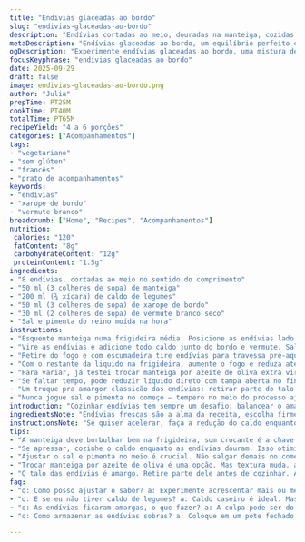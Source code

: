 ```yaml
---
title: "Endívias glaceadas ao bordo"
slug: "endivias-glaceadas-ao-bordo"
description: "Endívias cortadas ao meio, douradas na manteiga, cozidas em caldo de legumes com bordo e vermute branco, acabadas com redução do molho. Sem lactose, sem glúten, sem ovos. Versão adaptada com substituição do caldo de galinha por caldo de legumes e troca do balsâmico branco pelo vermute branco para toque mais aromático e menos ácido. Cozimento cuidadoso para manter textura firme, cor e evitar amargor."
metaDescription: "Endívias glaceadas ao bordo, um equilíbrio perfeito entre amargor e doçura, realçado pelo vermute. Perfeitas para agradar no almoço ou jantar."
ogDescription: "Experimente endívias glaceadas ao bordo, uma mistura de texturas e sabores que surpreende e encanta. Venha descobrir essa receita deliciosa."
focusKeyphrase: "endívias glaceadas ao bordo"
date: 2025-09-29
draft: false
image: endivias-glaceadas-ao-bordo.png
author: "Julia"
prepTime: PT25M
cookTime: PT40M
totalTime: PT65M
recipeYield: "4 a 6 porções"
categories: ["Acompanhamentos"]
tags:
- "vegetariano"
- "sem glúten"
- "francês"
- "prato de acompanhamentos"
keywords:
- "endívias"
- "xarope de bordo"
- "vermute branco"
breadcrumb: ["Home", "Recipes", "Acompanhamentos"]
nutrition: 
 calories: "120"
 fatContent: "8g"
 carbohydrateContent: "12g"
 proteinContent: "1.5g"
ingredients:
- "8 endívias, cortadas ao meio no sentido do comprimento"
- "50 ml (3 colheres de sopa) de manteiga"
- "200 ml (¾ xícara) de caldo de legumes"
- "50 ml (3 colheres de sopa) de xarope de bordo"
- "30 ml (2 colheres de sopa) de vermute branco seco"
- "Sal e pimenta do reino moída na hora"
instructions:
- "Esquente manteiga numa frigideira média. Posicione as endívias lado cortado pra baixo – precisa dourar, virar dourado meio caramelo. Se não borbulhar e dourar significando manteiga boa, calor certo. Tirar da frigideira sempre cedo, antes de queimar."
- "Vire as endívias e adicione todo caldo junto do bordo e vermute. Salpicar sal e pimenta com moderação, porque quente intensifica sabor. Baixe o fogo — refogue semi-tampado. Deixe amolecer devagar, mexer só se precisar, uns 22 minutos ou até sentir com garfo que estão macias mas ainda firme. Evitar cozinhar demais, senão amargam e desmancham."
- "Retire do fogo e com escumadeira tire endívias para travessa pré-aquecida. Reserve quente. Nesse momento, o aroma do bordo e vermute deve estar evidente, suave e não enjoativo."
- "Com o restante da liquido na frigideira, aumente o fogo e reduza até ficar viscoso, tipo calda que cola na colher, uns 5 minutos. Peneire se quiser remover impurezas ou resíduos. Jogue o molho por cima das endívias, espalhe com colher. Ajuste pimenta por cima pra dar contraste."
- "Para variar, já testei trocar manteiga por azeite de oliva extra virgem, fica mais leve mas perde um pouco da textura cremosa. Também passei a usar caldo vegetal porque deixa mais neutro e fresco, evitando que a gordura complique no sabor."
- "Se faltar tempo, pode reduzir líquido direto com tampa aberta no final. Mas sem tampa o processo demora, gordura evapora mais rápido e sabor concentra melhor."
- "Um truque pra amargor classicão das endívias: retirar parte do talo branco antes do uso. Ajuda a deixar o prato mais doce, equilibrado com o bordo."
- "Nunca jogue sal e pimenta no começo – tempero no meio do processo ajuda a controlar e não salgar demais. Mexer devagar evita quebrar as endívias e perder apresentação elegante."
introduction: "Cozinhar endívias tem sempre um desafio: balancear o amargor natural com uma textura macia que não desapareça. A técnica de dourar na manteiga antes do cozimento em caldo com bordo transforma o vegetal, conferindo um toque adocicado que casa com a acidez do vermute. Experimentando várias versões, achei que trocar o vinagre balsâmico branco pelo vermute branco eleva o aroma e mantém a acidez num perfil mais elegante, além de harmonizar com a manteiga derretida em textura e sabor. O preparo é quase meditativo – observar a coloração dourada, o brilho do líquido reduzido que envolve a endívia... não tem mistério, só prática."
ingredientsNote: "Endívias frescas são a alma da receita, escolha firmes e sem manchas. A manteiga ótima garante aquele dourar fácil, mas azeite é alternativa pra quem quer mais leveza. Caldo de legumes caseiro sempre ajuda com sabor limpo; evitar caldo pronto que pesa demais. Xarope de bordo substitui açúcar refinado e traz um dulçor único. Vermute branco substitui o balsâmico branco para dar um aroma menos ácido e mais perfumado, ajuda a harmonizar as notas do bordo e manteiga. Sal e pimenta melhor moídos na hora e usados com parcimônia para não mascarar o sabor das endívias."
instructionsNote: "Se quiser acelerar, faça a redução do caldo enquanto as endívias cozinham para ganhar tempo. O segredo está no dourar inicial que sela o vegetal, evitando perder forma no cozimento. Observe o som da frigideira – diminuição do chiado aponta que a manteiga secou e está no ponto. A textura ideal fica num meio termo: endívias moles, não purê. A redução do molho deve parecer uma calda pegajosa na colher e lustrosa. Se deixar secar demais, fica resinosa e amarga. Guardar as endívias em travessa aquecida mantém a temperatura e evita choque térmico, que endurece a manteiga e muda textura da receita."
tips:
- "A manteiga deve borbulhar bem na frigideira, som crocante é a chave. Quando as endívias começarem a dourar, olhe a cor. Meio caramelo é ideal. Se queimar, pode amargar."
- "Se apressar, cozinhe o caldo enquanto as endívias douram. Isso otimiza tempo. Sempre mexer devagar e observar o som pode evitar que os vegetais se desmanchem."
- "Ajustar o sal e pimenta no meio é crucial. Não salgar demais no começo. Depois, a intensidade aumenta com o calor. Misturar bem, sem quebrar."
- "Trocar manteiga por azeite de oliva é uma opção. Mas textura muda, acaba mais leve. O caldo de legumes caseiro sempre traz sabor melhor que um industrializado."
- "O talo das endívias é amargo. Retire parte dele antes de cozinhar. Ajuda a balancear o prato. Versátil, pode usar outras ervas e especiarias para dar variabilidade."
faq:
- "q: Como posso ajustar o sabor? a: Experimente acrescentar mais ou menos bordo. Ele muda o dulçor. Troque o vermute por outros sabores se preferir."
- "q: E se eu não tiver caldo de legumes? a: Caldo caseiro é ideal. Mas se não tem, misture água com temperos. Não é o mesmo, mas dá pra quebrar o galho."
- "q: As endívias ficaram amargas, o que fazer? a: A culpa pode ser do calor alto ou tempo de cozimento. Tente diminuir o fogo. Também pode usar um pouquinho de açúcar."
- "q: Como armazenar as endívias sobras? a: Coloque em um pote fechado. Frigorífico é o melhor lugar. Vão durar alguns dias. Reaqueça no forno para manter textura."

---
```

